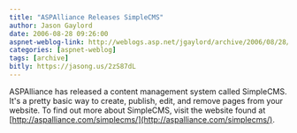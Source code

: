 ```yaml
---
title: "ASPAlliance Releases SimpleCMS"
author: Jason Gaylord
date: 2006-08-28 09:26:00
aspnet-weblog-link: http://weblogs.asp.net/jgaylord/archive/2006/08/28/ASPAlliance-Releases-SimpleCMS.aspx
categories: [aspnet-weblog]
tags: [archive]
bitly: https://jasong.us/2zS87dL
---
```


ASPAlliance has released a content management system called SimpleCMS. It's a pretty basic way to create, publish, edit, and remove pages from your website. To find out more about SimpleCMS, visit the website found at [http://aspalliance.com/simplecms/](http://aspalliance.com/simplecms/).
